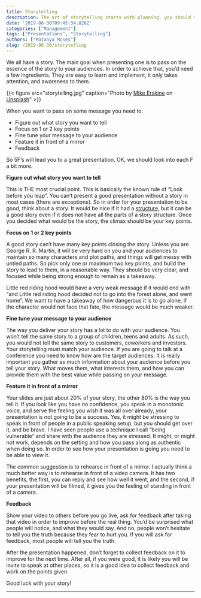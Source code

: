 ```yaml
---
title: Storytelling
description: The art of storytelling starts with planning, you should share your stories with the world
date: '2019-06-30T09:45:34.826Z'
categories: ["Management"]
tags: ["Presentations", "Storytelling"]
authors: ["Matanya Moses"]
slug: /2019-06-30/storytelling
---
```


We all have a story. The main goal when presenting one is to pass on the essence of the story to your audiences. In order to achieve that, you’d need a few ingredients. They are easy to learn and implement, it only takes attention, and awareness to them.

{{< figure src="storytelling.jpg" caption="Photo by [Mike Erskine](https://unsplash.com/@mikejerskine) on [Unsplash](https://unsplash.com)" >}}

When you want to pass on some message you need to:

-   Figure out what story you want to tell
-   Focus on 1 or 2 key points
-   Fine tune your message to your audience
-   Feature it in front of a mirror
-   Feedback

So 5F’s will lead you to a great presentation. OK, we should look into each F a bit more.

**Figure out what story you want to tell**

This is THE most crucial point. This is basically the known rule of “Look before
you leap”. You can’t present a good presentation without a story in most cases
(there are exceptions). So in order for your presentation to be good, think
about a story. It would be nice if it had a
[structure,](https://writingcooperative.com/fundamentals-of-story-structure-e199f131a891)
but it can be a good story even if it does not have all the parts of a story structure. Once you decided what would be the story, the climax should be your key points.

**Focus on 1 or 2 key points**

A good story can’t have many key points closing the story. Unless you are George R. R. Martin, it will be very hard on you and your audiences to maintain so many characters and plot paths, and things will get messy with untied paths. So pick only one or maximum two key points, and build the story to lead to them, in a reasonable way. They should be very clear, and focused while being strong enough to remain as a takeaway.

Little red riding hood would have a very weak message if it would end with “and Little red riding hood decided not to go into the forest alone, and went home”. We want to have a takeaway of how dangerous it is to go alone, if the character would not face that fate, the message would be much weaker.

**Fine tune your message to your audience**

The way you deliver your story has a lot to do with your audience. You won’t tell the same story to a group of children, teens and adults. As such, you would not tell the same story to customers, coworkers and investors. Your storytelling must match your audience. If you are going to talk at a conference you need to know how are the target audiences. It is really important you gather as much information about your audience before you tell your story. What moves them, what interests them, and how you can provide them with the best value while passing on your message.

**Feature it in front of a mirror**

Your slides are just about 20% of your story, the other 80% is the way you tell it. If you look like you have no confidence, you speak in a monotonic voice, and serve the feeling you wish it was all over already, your presentation is not going to be a success. Yes, it might be stressing to speak in front of people in a public speaking setup, but you should get over it, and be brave. I have seen people use a technique I call “being vulnerable” and share with the audience they are stressed. It might, or might not work, depends on the setting and how you pass along as authentic when doing so. In order to see how your presentation is going you need to be able to view it.

The common suggestion is to rehearse in front of a mirror. I actually think a much better way is to rehearse in front of a video camera. It has two benefits, the first, you can reply and see how well it went, and the second, if your presentation will be filmed, it gives you the feeling of standing in front of a camera.

**Feedback**

Show your video to others before you go live, ask for feedback after taking that video in order to improve before the real thing. You’d be surprised what people will notice, and what they would say. And no, people won’t hesitate to tell you the truth because they fear to hurt you. If you will ask for feedback, most people will tell you the truth.

After the presentation happened, don’t forget to collect feedback on it to improve for the next time. After all, if you were good, it is likely you will be invite to speak at other places, so it is a good idea to collect feedback and work on the points given.

Good luck with your story!

---
